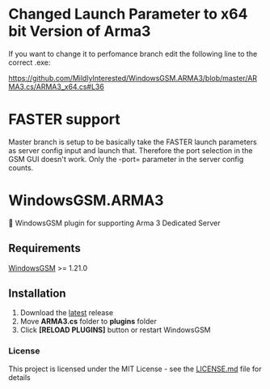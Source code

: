 # Changed Launch Parameter to x64 bit Version of Arma3
If you want to change it to perfomance branch edit the following line to the correct .exe:

https://github.com/MildlyInterested/WindowsGSM.ARMA3/blob/master/ARMA3.cs/ARMA3_x64.cs#L36

# FASTER support
Master branch is setup to be basically take the FASTER launch parameters as server config input and launch that.
Therefore the port selection in the GSM GUI doesn't work. Only the -port= parameter in the server config counts. 


# WindowsGSM.ARMA3
🧩 WindowsGSM plugin for supporting Arma 3 Dedicated Server 

## Requirements
[WindowsGSM](https://github.com/WindowsGSM/WindowsGSM) >= 1.21.0

## Installation
1. Download the [latest](https://github.com/BattlefieldDuck/WindowsGSM.ARMA3/releases/latest) release
1. Move **ARMA3.cs** folder to **plugins** folder
1. Click **[RELOAD PLUGINS]** button or restart WindowsGSM

### License
This project is licensed under the MIT License - see the [LICENSE.md](https://github.com/BattlefieldDuck/WindowsGSM.ARMA3/blob/master/LICENSE) file for details
